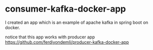 # consumer-kafka-docker-app

I created an app which is an example of apache kafka in spring boot on docker.  

notice that this app works  with producer app https://github.com/ferdiyondemli/producer-kafka-docker-app

